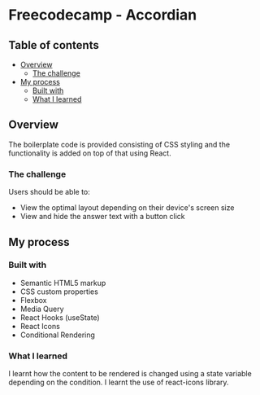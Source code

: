 # Freecodecamp - Accordian


## Table of contents

- [Overview](#overview)
  - [The challenge](#the-challenge)
- [My process](#my-process)
  - [Built with](#built-with)
  - [What I learned](#what-i-learned)


## Overview

The boilerplate code is provided consisting of CSS styling and the functionality is added on top of that using React.

### The challenge

Users should be able to:

- View the optimal layout depending on their device's screen size
- View and hide the answer text with a button click


## My process

### Built with

- Semantic HTML5 markup
- CSS custom properties
- Flexbox
- Media Query
- React Hooks (useState)
- React Icons
- Conditional Rendering

### What I learned

I learnt how the content to be rendered is changed using a state variable depending on the condition. I learnt the use of react-icons library.
